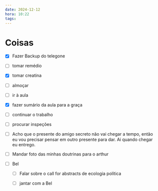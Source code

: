```yaml
---
date: 2024-12-12
hora: 10:22
tags:
---
```




# Coisas
- [x] Fazer Backup do telegone
- [ ] tomar remédio
- [x] tomar creatina
- [ ] almoçar
- [ ] ir à aula
- [x] fazer sumário da aula para a graça
- [ ] continuar o trabalho

- [ ] procurar inspeções
- [ ] Acho que o presente do amigo secreto não vai chegar a tempo, então eu vou precisar pensar em outro presente para dar. Ai quando chegar eu entrego. 
- [ ] Mandar foto das minhas doutrinas para o arthur
- [ ] Bel
	- [ ] Falar sobre o call for abstracts de ecologia política
	- [ ] jantar com a Bel

